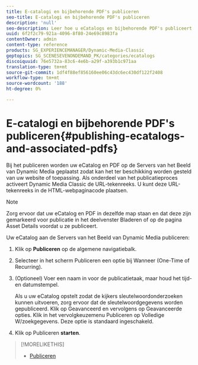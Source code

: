 ```yaml
---
title: E-catalogi en bijbehorende PDF's publiceren
seo-title: E-catalogi en bijbehorende PDF's publiceren
description: 'null'
seo-description: Leer hoe u eCatalogs en bijbehorende PDF's publiceert.
uuid: 6f2f2c79-921a-4096-8f80-24e69c8983fa
contentOwner: admin
content-type: reference
products: SG_EXPERIENCEMANAGER/Dynamic-Media-Classic
geptopics: SG_SCENESEVENONDEMAND_PK/categories/ecatalogs
discoiquuid: 76e5732a-83c6-4e6b-a29f-a393b1c971aa
translation-type: tm+mt
source-git-commit: 1df4f88ef856160ee06c43dc6ec430df122f2408
workflow-type: tm+mt
source-wordcount: '188'
ht-degree: 0%

---
```



# E-catalogi en bijbehorende PDF&#39;s publiceren{#publishing-ecatalogs-and-associated-pdfs}

Bij het publiceren worden uw eCatalog en PDF op de Servers van het Beeld van Dynamic Media geplaatst zodat kan het ter beschikking worden gesteld van uw website of toepassing. Als onderdeel van het publicatieproces activeert Dynamic Media Classic de URL-tekenreeks. U kunt deze URL-tekenreeks in de HTML-webpaginacode plaatsen.

>[!NOTE]
>
>Zorg ervoor dat uw eCatalog en PDF in dezelfde map staan en dat deze zijn gemarkeerd voor publicatie in het deelvenster Bladeren of op de pagina Asset Details voordat u ze publiceert.

Uw eCatalog aan de Servers van het Beeld van Dynamic Media publiceren:

1. Klik op **Publiceren** op de algemene navigatiebalk.
1. Selecteer in het scherm Publiceren een optie bij Wanneer (One-Time of Recurring).
1. (Optioneel) Voer een naam in voor de publicatietaak, maar houd het tijd- en datumstempel.

   Als u uw eCatalog opstelt zodat de kijkers sleutelwoordonderzoeken kunnen uitvoeren, zorg ervoor dat de sleutelwoordgegevens worden gepubliceerd. Klik op Geavanceerd en vervolgens op Geavanceerde opties. Klik in het vervolgkeuzemenu Publiceren op Volledige W/zoekgegevens. Deze optie is standaard ingeschakeld.

1. Klik op Publiceren **starten**.

>[!MORELIKETHIS]
>
>* [Publiceren](publishing-files.md)

